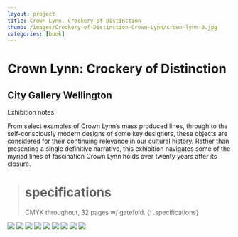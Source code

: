 ```yaml
---
layout: project
title: Crown Lynn. Crockery of Distinction 
thumb: /images/Crockery-of-Distinction-Crown-Lynn/crown-lynn-0.jpg
categories: [book]
---
```


# Crown Lynn: Crockery of Distinction 

## City Gallery Wellington

Exhibition notes 

From select examples of Crown Lynn’s mass produced lines, through to the self-consciously modern designs of some key designers, these objects are considered for their continuing relevance in our cultural history. Rather than presenting a single definitive narrative, this exhibition navigates some of the myriad lines of fascination Crown Lynn holds over twenty years after its closure.

> # specifications
> CMYK throughout, 32 pages w/ gatefold. 
{: .specifications}

![](/images/Crockery-of-Distinction-Crown-Lynn/crown-lynn-1.jpg)
![](/images/Crockery-of-Distinction-Crown-Lynn/crown-lynn-2.jpg)
![](/images/Crockery-of-Distinction-Crown-Lynn/crown-lynn-3.jpg)
![](/images/Crockery-of-Distinction-Crown-Lynn/crown-lynn-4.jpg)
![](/images/Crockery-of-Distinction-Crown-Lynn/crown-lynn-5.jpg)
![](/images/Crockery-of-Distinction-Crown-Lynn/crown-lynn-6.jpg)
![](/images/Crockery-of-Distinction-Crown-Lynn/crown-lynn-7.jpg)
![](/images/Crockery-of-Distinction-Crown-Lynn/crown-lynn-8.jpg)
![](/images/Crockery-of-Distinction-Crown-Lynn/crown-lynn-9.jpg)